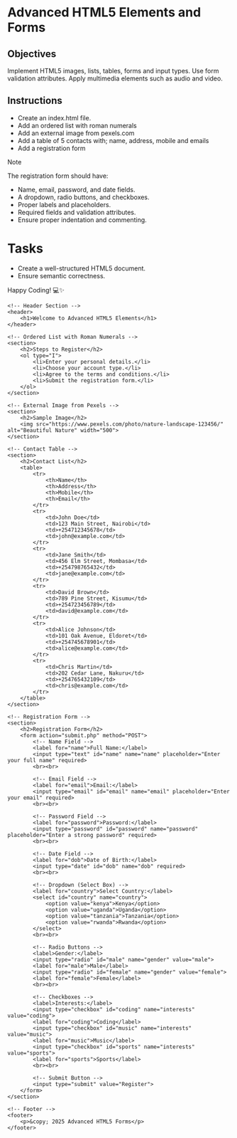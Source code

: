 # Advanced HTML5 Elements and Forms

## Objectives
Implement HTML5 images, lists, tables, forms and input types.
Use form validation attributes.
Apply multimedia elements such as audio and video.

## Instructions

- Create an index.html file.
- Add an ordered list with roman numerals
- Add an external image from pexels.com
- Add a table of 5 contacts with; name, address, mobile and emails
- Add a registration form

>[!NOTE]
>  The registration form should have:
>- Name, email, password, and date fields.
>- A dropdown, radio buttons, and checkboxes.
>- Proper labels and placeholders.
>- Required fields and validation attributes.
>- Ensure proper indentation and commenting.
 
# Tasks
- Create a well-structured HTML5 document.
- Ensure semantic correctness.

Happy Coding! 💻✨


<!DOCTYPE html>
<html lang="en">
<head>
    <meta charset="UTF-8">
    <meta name="viewport" content="width=device-width, initial-scale=1.0">
    <title>Advanced HTML5 Elements and Forms</title>
    <style>
        table {
            width: 100%;
            border-collapse: collapse;
        }
        table, th, td {
            border: 1px solid black;
        }
        th, td {
            padding: 10px;
            text-align: left;
        }
    </style>
</head>
<body>

    <!-- Header Section -->
    <header>
        <h1>Welcome to Advanced HTML5 Elements</h1>
    </header>

    <!-- Ordered List with Roman Numerals -->
    <section>
        <h2>Steps to Register</h2>
        <ol type="I">
            <li>Enter your personal details.</li>
            <li>Choose your account type.</li>
            <li>Agree to the terms and conditions.</li>
            <li>Submit the registration form.</li>
        </ol>
    </section>

    <!-- External Image from Pexels -->
    <section>
        <h2>Sample Image</h2>
        <img src="https://www.pexels.com/photo/nature-landscape-123456/" alt="Beautiful Nature" width="500">
    </section>

    <!-- Contact Table -->
    <section>
        <h2>Contact List</h2>
        <table>
            <tr>
                <th>Name</th>
                <th>Address</th>
                <th>Mobile</th>
                <th>Email</th>
            </tr>
            <tr>
                <td>John Doe</td>
                <td>123 Main Street, Nairobi</td>
                <td>+254712345678</td>
                <td>john@example.com</td>
            </tr>
            <tr>
                <td>Jane Smith</td>
                <td>456 Elm Street, Mombasa</td>
                <td>+254798765432</td>
                <td>jane@example.com</td>
            </tr>
            <tr>
                <td>David Brown</td>
                <td>789 Pine Street, Kisumu</td>
                <td>+254723456789</td>
                <td>david@example.com</td>
            </tr>
            <tr>
                <td>Alice Johnson</td>
                <td>101 Oak Avenue, Eldoret</td>
                <td>+254745678901</td>
                <td>alice@example.com</td>
            </tr>
            <tr>
                <td>Chris Martin</td>
                <td>202 Cedar Lane, Nakuru</td>
                <td>+254765432109</td>
                <td>chris@example.com</td>
            </tr>
        </table>
    </section>

    <!-- Registration Form -->
    <section>
        <h2>Registration Form</h2>
        <form action="submit.php" method="POST">
            <!-- Name Field -->
            <label for="name">Full Name:</label>
            <input type="text" id="name" name="name" placeholder="Enter your full name" required>
            <br><br>

            <!-- Email Field -->
            <label for="email">Email:</label>
            <input type="email" id="email" name="email" placeholder="Enter your email" required>
            <br><br>

            <!-- Password Field -->
            <label for="password">Password:</label>
            <input type="password" id="password" name="password" placeholder="Enter a strong password" required>
            <br><br>

            <!-- Date Field -->
            <label for="dob">Date of Birth:</label>
            <input type="date" id="dob" name="dob" required>
            <br><br>

            <!-- Dropdown (Select Box) -->
            <label for="country">Select Country:</label>
            <select id="country" name="country">
                <option value="kenya">Kenya</option>
                <option value="uganda">Uganda</option>
                <option value="tanzania">Tanzania</option>
                <option value="rwanda">Rwanda</option>
            </select>
            <br><br>

            <!-- Radio Buttons -->
            <label>Gender:</label>
            <input type="radio" id="male" name="gender" value="male">
            <label for="male">Male</label>
            <input type="radio" id="female" name="gender" value="female">
            <label for="female">Female</label>
            <br><br>

            <!-- Checkboxes -->
            <label>Interests:</label>
            <input type="checkbox" id="coding" name="interests" value="coding">
            <label for="coding">Coding</label>
            <input type="checkbox" id="music" name="interests" value="music">
            <label for="music">Music</label>
            <input type="checkbox" id="sports" name="interests" value="sports">
            <label for="sports">Sports</label>
            <br><br>

            <!-- Submit Button -->
            <input type="submit" value="Register">
        </form>
    </section>

    <!-- Footer -->
    <footer>
        <p>&copy; 2025 Advanced HTML5 Forms</p>
    </footer>

</body>
</html>

